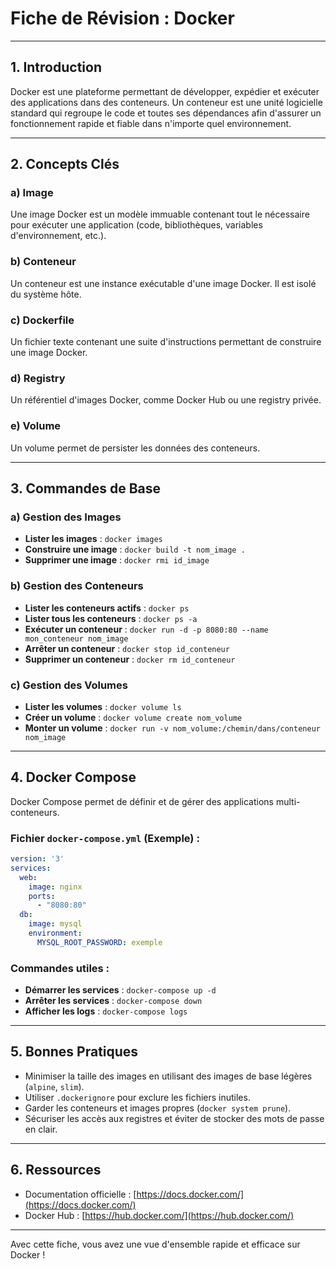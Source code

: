 # Fiche de Révision : Docker

---

## 1. Introduction 
Docker est une plateforme permettant de développer, expédier et exécuter des applications dans des conteneurs. Un conteneur est une unité logicielle standard qui regroupe le code et toutes ses dépendances afin d'assurer un fonctionnement rapide et fiable dans n'importe quel environnement.

---

## 2. Concepts Clés

### a) Image 
Une image Docker est un modèle immuable contenant tout le nécessaire pour exécuter une application (code, bibliothèques, variables d'environnement, etc.).

### b) Conteneur 
Un conteneur est une instance exécutable d'une image Docker. Il est isolé du système hôte.

### c) Dockerfile 
Un fichier texte contenant une suite d'instructions permettant de construire une image Docker.

### d) Registry 
Un référentiel d'images Docker, comme Docker Hub ou une registry privée.

### e) Volume 
Un volume permet de persister les données des conteneurs.

---

## 3. Commandes de Base

### a) Gestion des Images
- **Lister les images** : `docker images`
- **Construire une image** : `docker build -t nom_image .`
- **Supprimer une image** : `docker rmi id_image`

### b) Gestion des Conteneurs
- **Lister les conteneurs actifs** : `docker ps`
- **Lister tous les conteneurs** : `docker ps -a`
- **Exécuter un conteneur** : `docker run -d -p 8080:80 --name mon_conteneur nom_image`
- **Arrêter un conteneur** : `docker stop id_conteneur`
- **Supprimer un conteneur** : `docker rm id_conteneur`

### c) Gestion des Volumes
- **Lister les volumes** : `docker volume ls`
- **Créer un volume** : `docker volume create nom_volume`
- **Monter un volume** : `docker run -v nom_volume:/chemin/dans/conteneur nom_image`

---

## 4. Docker Compose

Docker Compose permet de définir et de gérer des applications multi-conteneurs.

### Fichier `docker-compose.yml` (Exemple) :
```yaml
version: '3'
services:
  web:
    image: nginx
    ports:
      - "8080:80"
  db:
    image: mysql
    environment:
      MYSQL_ROOT_PASSWORD: exemple
```

### Commandes utiles :
- **Démarrer les services** : `docker-compose up -d`
- **Arrêter les services** : `docker-compose down`
- **Afficher les logs** : `docker-compose logs`

---

## 5. Bonnes Pratiques
- Minimiser la taille des images en utilisant des images de base légères (`alpine`, `slim`).
- Utiliser `.dockerignore` pour exclure les fichiers inutiles.
- Garder les conteneurs et images propres (`docker system prune`).
- Sécuriser les accès aux registres et éviter de stocker des mots de passe en clair.

---

## 6. Ressources
- Documentation officielle : [https://docs.docker.com/](https://docs.docker.com/)
- Docker Hub : [https://hub.docker.com/](https://hub.docker.com/)

---

Avec cette fiche, vous avez une vue d'ensemble rapide et efficace sur Docker !

